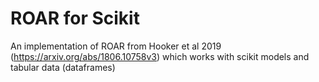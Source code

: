 # ROAR for Scikit
 An implementation of ROAR from Hooker et al 2019 (https://arxiv.org/abs/1806.10758v3) which works with scikit models and tabular data (dataframes)
